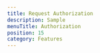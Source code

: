 ```yaml
---
title: Request Authorization
description: Sample
menuTitle: Authorization
position: 15
category: Features
---
```


